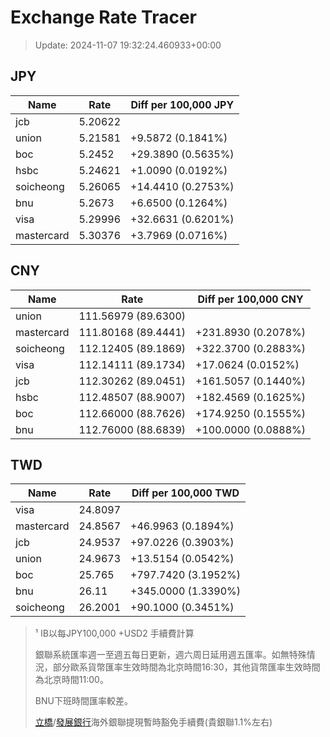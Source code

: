 # Exchange Rate Tracer

> Update: 2024-11-07 19:32:24.460933+00:00

## JPY

| Name       |    Rate | Diff per 100,000 JPY   |
|------------|---------|------------------------|
| jcb        | 5.20622 |                        |
| union      | 5.21581 | +9.5872 (0.1841%)      |
| boc        | 5.2452  | +29.3890 (0.5635%)     |
| hsbc       | 5.24621 | +1.0090 (0.0192%)      |
| soicheong  | 5.26065 | +14.4410 (0.2753%)     |
| bnu        | 5.2673  | +6.6500 (0.1264%)      |
| visa       | 5.29996 | +32.6631 (0.6201%)     |
| mastercard | 5.30376 | +3.7969 (0.0716%)      |

## CNY

| Name       | Rate                | Diff per 100,000 CNY   |
|------------|---------------------|------------------------|
| union      | 111.56979	(89.6300) |                        |
| mastercard | 111.80168	(89.4441) | +231.8930 (0.2078%)    |
| soicheong  | 112.12405	(89.1869) | +322.3700 (0.2883%)    |
| visa       | 112.14111	(89.1734) | +17.0624 (0.0152%)     |
| jcb        | 112.30262	(89.0451) | +161.5057 (0.1440%)    |
| hsbc       | 112.48507	(88.9007) | +182.4569 (0.1625%)    |
| boc        | 112.66000	(88.7626) | +174.9250 (0.1555%)    |
| bnu        | 112.76000	(88.6839) | +100.0000 (0.0888%)    |

## TWD

| Name       |    Rate | Diff per 100,000 TWD   |
|------------|---------|------------------------|
| visa       | 24.8097 |                        |
| mastercard | 24.8567 | +46.9963 (0.1894%)     |
| jcb        | 24.9537 | +97.0226 (0.3903%)     |
| union      | 24.9673 | +13.5154 (0.0542%)     |
| boc        | 25.765  | +797.7420 (3.1952%)    |
| bnu        | 26.11   | +345.0000 (1.3390%)    |
| soicheong  | 26.2001 | +90.1000 (0.3451%)     |


> ¹ IB以每JPY100,000 +USD2 手續費計算
>
> 銀聯系統匯率週一至週五每日更新，週六周日延用週五匯率。如無特殊情況，部分歐系貨幣匯率生效時間為北京時間16:30，其他貨幣匯率生效時間為北京時間11:00。
>
> BNU下班時間匯率較差。
>
> [立橋](https://www.wlbank.com.mo/uploads/ueditor/file/20181211/1544536513900230.pdf)/[發展銀行](https://www.mdb.com.mo/Service_Charges_20230728.pdf)海外銀聯提現暫時豁免手續費(貴銀聯1.1%左右)

